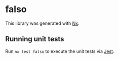 # falso

This library was generated with [Nx](https://nx.dev).

## Running unit tests

Run `nx test falso` to execute the unit tests via [Jest](https://jestjs.io).
